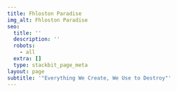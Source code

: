 ```yaml
---
title: Fhloston Paradise
img_alt: Fhloston Paradise
seo:
  title: ''
  description: ''
  robots:
    - all
  extra: []
  type: stackbit_page_meta
layout: page
subtitle: '"Everything We Create, We Use to Destroy"'
---
```

